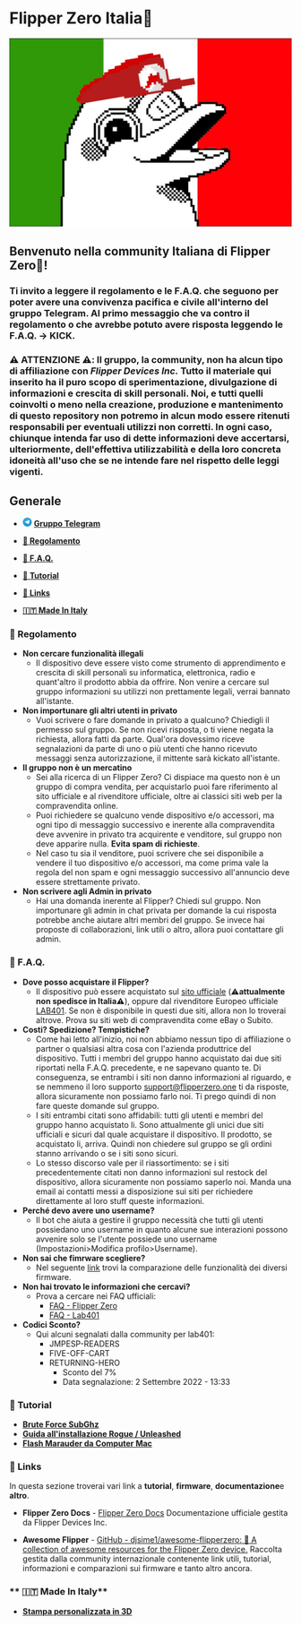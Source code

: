 # **Flipper Zero Italia🐬**

![sfondo_flipper_zero_italia](images/sfondo_flipper_zero_italia.jpg)

## **Benvenuto nella community Italiana di Flipper Zero🐬!**
  
### Ti invito a leggere il **regolamento** e le **F.A.Q.** che seguono per poter avere una convivenza pacifica e civile all'interno del gruppo Telegram. Al primo messaggio che va contro il regolamento o che avrebbe potuto avere risposta leggendo le F.A.Q. &rarr; **KICK.**
  
### **⚠️ ATTENZIONE ⚠️**: Il gruppo, la community, non ha alcun tipo di affiliazione con *Flipper Devices Inc.* Tutto il materiale qui inserito ha il puro scopo di sperimentazione, divulgazione di informazioni e crescita di skill personali. Noi, e tutti quelli coinvolti o meno nella creazione, produzione e mantenimento di questo repository non potremo in alcun modo essere ritenuti responsabili per eventuali utilizzi non corretti. In ogni caso, chiunque intenda far uso di dette informazioni deve accertarsi, ulteriormente, dell'effettiva utilizzabilità e della loro concreta idoneità all'uso che se ne intende fare nel rispetto delle leggi vigenti.  

## **Generale**
- <img src="images/Telegram_logo.png" alt="drawing" width="16"/> **[Gruppo Telegram](https://t.me/flipperzeroitalia)**

- **[📜 Regolamento](#-regolamento)**

- **[🤔 F.A.Q.](#-faq)**

- **[📖 Tutorial](#-tutorial)**

- **[🔗 Links](#-links-work-in-progress)**

- **[:it: Made In Italy](#it-made-in-italy)**
  
### **📜 Regolamento**

- **Non cercare funzionalità illegali**
  - Il dispositivo deve essere visto come strumento di apprendimento e crescita di skill personali su informatica, elettronica, radio e quant'altro il prodotto abbia da offrire. Non venire a cercare sul gruppo informazioni su utilizzi non prettamente legali, verrai bannato all'istante.
- **Non importunare gli altri utenti in privato**
  - Vuoi scrivere o fare domande in privato a qualcuno? Chiedigli il permesso sul gruppo. Se non ricevi risposta, o ti viene negata la richiesta, allora fatti da parte. Qual'ora dovessimo riceve segnalazioni da parte di uno o più utenti che hanno ricevuto messaggi senza autorizzazione, il mittente sarà kickato all'istante.
- **Il gruppo non è un mercatino**
  - Sei alla ricerca di un Flipper Zero? Ci dispiace ma questo non è un gruppo di compra vendita, per acquistarlo puoi fare riferimento al sito ufficiale e al rivenditore  ufficiale, oltre ai classici siti web per la compravendita online.
  - Puoi richiedere se qualcuno vende dispositivo e/o accessori, ma ogni tipo di messaggio successivo e inerente alla compravendita deve avvenire in privato tra acquirente e venditore, sul gruppo non deve apparire nulla. **Evita spam di richieste**.
  - Nel caso tu sia il venditore, puoi scrivere che sei disponibile a vendere il tuo dispositivo e/o accessori, ma come prima vale la regola del non spam e ogni messaggio successivo all'annuncio deve essere strettamente privato.
- **Non scrivere agli Admin in privato**
  - Hai una domanda inerente al Flipper? Chiedi sul gruppo. Non importunare gli admin in chat privata per domande la cui risposta potrebbe anche aiutare altri membri del gruppo. Se invece hai proposte di collaborazioni, link utili o altro, allora puoi contattare gli admin.
  
### **🤔 F.A.Q.**
  
- **Dove posso acquistare il Flipper?**
  - Il dispositivo può essere acquistato sul [sito ufficiale](https://flipperzero.one) (⚠️**attualmente non spedisce in Italia**⚠️), oppure dal rivenditore Europeo ufficiale [LAB401](https://lab401.com/). Se non è disponibile in questi due siti, allora non lo troverai altrove. Prova su siti web di compravendita come eBay o Subito.
- **Costi? Spedizione? Tempistiche?**
  - Come hai letto all'inizio, noi non abbiamo nessun tipo di affiliazione o partner o qualsiasi altra cosa con l'azienda produttrice del dispositivo. Tutti i membri del gruppo hanno acquistato dai due siti riportati nella F.A.Q. precedente, e ne sapevano quanto te. Di conseguenza, se entrambi i siti non danno informazioni al riguardo, e se nemmeno il loro supporto [support@flipperzero.one](mailto:support@flipperzero.one) ti da risposte, allora sicuramente non possiamo farlo noi. Ti prego quindi di non fare queste domande sul gruppo.
  - I siti entrambi citati sono affidabili: tutti gli utenti e membri del gruppo hanno acquistato li. Sono attualmente gli unici due siti ufficiali e sicuri dal quale acquistare il dispositivo. Il prodotto, se acquistato li, arriva. Quindi non chiedere sul gruppo se gli ordini stanno arrivando o se i siti sono sicuri.
  - Lo stesso discorso vale per il riassortimento: se i siti precedentemente citati non danno informazioni sul restock del dispositivo, allora sicuramente non possiamo saperlo noi. Manda una email ai contatti messi a disposizione sui siti per richiedere direttamente al loro stuff queste informazioni.
- **Perché devo avere uno username?**
  - Il bot che aiuta a gestire il gruppo necessità che tutti gli utenti possiedano uno username in quanto alcune sue interazioni possono avvenire solo se l'utente possiede uno username (Impostazioni>Modifica profilo>Username).
- **Non sai che fimrware scegliere?**
  - Nel seguente [link](faq/FimrwaresComparation.md) trovi la comparazione delle funzionalità dei diversi firmware.
- **Non hai trovato le informazioni che cercavi?**
  - Prova a cercare nei FAQ ufficiali:
    - [FAQ - Flipper Zero](https://flipperzero.one/faq)
    - [FAQ - Lab401](https://lab401.com/pages/faq)
- **Codici Sconto?**
  - Qui alcuni segnalati dalla community per lab401:
    - JMPESP-READERS
    - FIVE-OFF-CART
    - RETURNING-HERO
      - Sconto del 7%
      - Data segnalazione: 2 Settembre 2022 - 13:33

### **📖 Tutorial**

- **[Brute Force SubGhz](tutorials/brute_force/BruteForce_SubGhz.md)**
- **[Guida all'installazione Rogue / Unleashed](tutorials/rogue_unleashed_installazione/Rogue_Unleashed_Installazione.md)**
- **[Flash Marauder da Computer Mac](tutorials/marauder_install/on_mac/readme.md)**
  
### **🔗 Links**

In questa sezione troverai vari link a **tutorial**, **firmware**, **documentazione**e **altro**.

- **Flipper Zero Docs** - [Flipper Zero Docs](https://docs.flipperzero.one) Documentazione ufficiale gestita da Flipper Devices Inc.

- **Awesome Flipper** - [GitHub - djsime1/awesome-flipperzero: 🐬 A collection of awesome resources for the Flipper Zero device.](https://github.com/djsime1/awesome-flipperzero) Raccolta gestita dalla community internazionale contenente link utili, tutorial, informazioni e comparazioni sui firmware e tanto altro ancora.

### ** :it: Made In Italy**

- **[Stampa personalizzata in 3D](community\3D_Flipper_Print.md)**